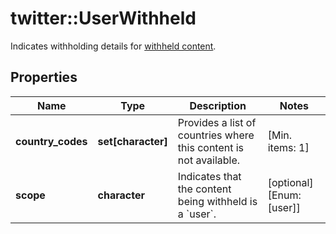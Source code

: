 # twitter::UserWithheld

Indicates withholding details for [withheld content](https://help.twitter.com/en/rules-and-policies/tweet-withheld-by-country).

## Properties
Name | Type | Description | Notes
------------ | ------------- | ------------- | -------------
**country_codes** | **set[character]** | Provides a list of countries where this content is not available. | [Min. items: 1] 
**scope** | **character** | Indicates that the content being withheld is a &#x60;user&#x60;. | [optional] [Enum: [user]] 


